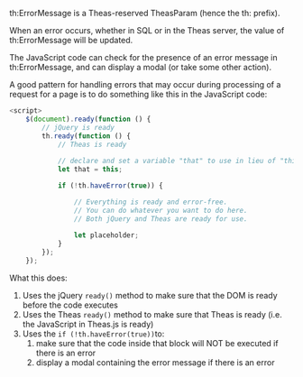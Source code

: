 th:ErrorMessage is a Theas-reserved TheasParam (hence the th: prefix).

When an error occurs, whether in SQL or in the Theas server, the value of th:ErrorMessage will be updated.

The JavaScript code can check for the presence of an error message in th:ErrorMessage, and can display a modal (or take some other action).

A good pattern for handling errors that may occur during processing of a request for a page is to do something like this in the JavaScript code:

```javascript
<script>
    $(document).ready(function () {
        // jQuery is ready
        th.ready(function () {
            // Theas is ready
          
            // declare and set a variable "that" to use in lieu of "this"
            let that = this;

            if (!th.haveError(true)) {

                // Everything is ready and error-free.
                // You can do whatever you want to do here.
                // Both jQuery and Theas are ready for use.
              
                let placeholder;
            }
        });
    });
```

What this does:

1. Uses the jQuery `ready()` method to make sure that the DOM is ready before the code executes
2. Uses the Theas `ready()` method to make sure that Theas is ready (i.e. the JavaScript in Theas.js is ready)
3. Uses the `if (!th.haveError(true))`to:
   1.  make sure that the code inside that block will NOT be executed if there is an error
   2. display a modal containing the error message if there is an error